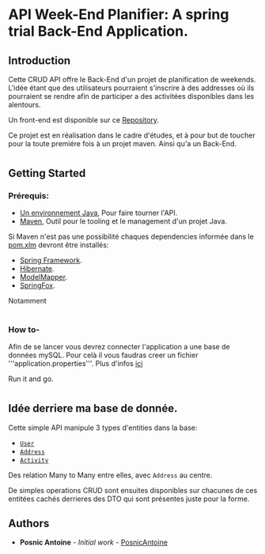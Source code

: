 # API Week-End Planifier: A spring trial Back-End Application.

## Introduction

Cette CRUD API offre le Back-End d'un projet de planification de weekends.
L'idée étant que des utilisateurs pourraient s'inscrire à des addresses où ils pourraient se rendre afin de participer a des activitées disponibles dans les alentours.

Un front-end est disponible sur ce [Repository](https://github.com/DokuWilFael/wep_front).

Ce projet est en réalisation dans le cadre d'études, et à pour but de toucher pour la toute premiére fois à un projet maven. Ainsi qu'a un Back-End.

#
#

## Getting Started

### Prérequis:

* [Un environnement Java](https://java.com/fr/download/), Pour faire tourner l'API.
* [Maven](https://maven.apache.org/), Outil pour le tooling et le management d'un projet Java.

Si Maven n'est pas une possibilité chaques dependencies informée dans le [pom.xlm](https://github.com/PosnicAntoine/WEP/blob/master/pom.xml) devront être installés:


* [Spring Framework](https://spring.io/).
* [Hibernate](http://hibernate.org/).
* [ModelMapper](http://modelmapper.org/).
* [SpringFox](http://springfox.github.io/springfox/).

Notamment

#

### How to-

Afin de se lancer vous devrez connecter l'application a une base de données mySQL. Pour celà il vous faudras creer un fichier '''application.properties'''. Plus d'infos [ici](https://docs.spring.io/spring-boot/docs/current/reference/html/common-application-properties.html)

Run it and go.

#

## Idée derriere ma base de donnée.

Cette simple API manipule 3 types d'entities dans la base:
* [`User`](https://github.com/PosnicAntoine/WEP/blob/master/src/main/java/taa/weekPlanifier/entities/User.java)
* [`Address`](https://github.com/PosnicAntoine/WEP/blob/master/src/main/java/taa/weekPlanifier/entities/Address.java)
* [`Activity`](https://github.com/PosnicAntoine/WEP/blob/master/src/main/java/taa/weekPlanifier/entities/Activity.java)

Des relation Many to Many entre elles, avec `Address` au centre.

De simples operations CRUD sont ensuites disponibles sur chacunes de ces entitées cachés derrieres des DTO qui sont présentes juste pour la forme.

## Authors

* **Posnic Antoine** - *Initial work* - [PosnicAntoine](https://github.com/PosnicAntoine)
